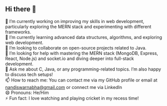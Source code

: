 ## Hi there 👋


🔭 I’m currently working on improving my skills in web development, particularly exploring the MERN stack and experimenting with different frameworks.<br>
🌱 I’m currently learning advanced data structures, algorithms, and exploring web development.<br>
👯 I’m looking to collaborate on open-source projects related to Java.<br>
🤔 I’m looking for help with mastering the MERN stack (MongoDB, Express, React, Node.js) and socket.io and diving deeper into full-stack development.<br>
💬 Ask me about C, Java, or any programming-related topics. I’m also happy to discuss tech setups!<br>
📫 How to reach me: You can contact me via my GitHub profile or email at nandiswarnabha@gmail.com or connect me via LinkedIn<br>
😄 Pronouns: He/Him<br>
⚡ Fun fact: I love watching and playing cricket in my recess time!<br>
